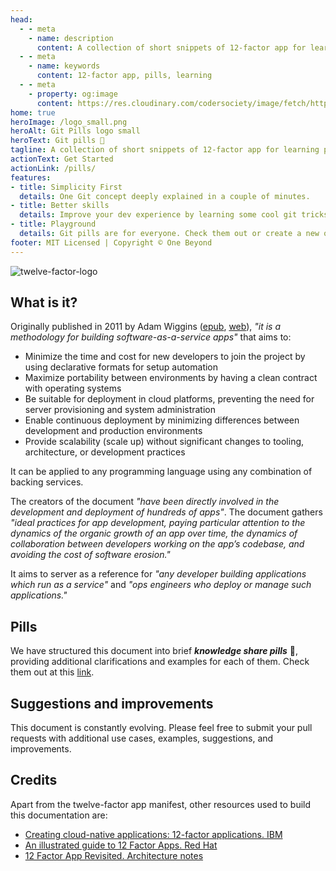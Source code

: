 ```yaml
---
head:
  - - meta
    - name: description
      content: A collection of short snippets of 12-factor app for learning purposes
  - - meta
    - name: keywords
      content: 12-factor app, pills, learning
  - - meta
    - property: og:image
      content: https://res.cloudinary.com/codersociety/image/fetch/https://cdn.development.codersociety.com/uploads/the-twelve-factor-app-1.png
home: true
heroImage: /logo_small.png
heroAlt: Git Pills logo small
heroText: Git pills 💊
tagline: A collection of short snippets of 12-factor app for learning purposes
actionText: Get Started
actionLink: /pills/
features:
- title: Simplicity First
  details: One Git concept deeply explained in a couple of minutes.
- title: Better skills
  details: Improve your dev experience by learning some cool git tricks, one pill at time.
- title: Playground
  details: Git pills are for everyone. Check them out or create a new one!
footer: MIT Licensed | Copyright © One Beyond
---
```


![twelve-factor-logo](https://res.cloudinary.com/codersociety/image/fetch/https://cdn.development.codersociety.com/uploads/the-twelve-factor-app-1.png)

## What is it?

Originally published in 2011 by Adam Wiggins ([epub](https://web.archive.org/web/20170613060854/https://12factor.net/12factor.epub), [web](https://12factor.net/)), *"it is a methodology for building software-as-a-service apps"* that aims to:

- Minimize the time and cost for new developers to join the project by using declarative formats for setup automation
- Maximize portability between environments by having a clean contract with operating systems
- Be suitable for deployment in cloud platforms, preventing the need for server provisioning and system administration
- Enable continuous deployment by minimizing differences between development and production environments
- Provide scalability (scale up) without significant changes to tooling, architecture, or development practices

It can be applied to any programming language using any combination of backing services.

The creators of the document *"have been directly involved in the development and deployment of hundreds of apps"*.
The document gathers *"ideal practices for app development, paying particular attention to the dynamics of the organic growth of an app over time, the dynamics of collaboration between developers working on the app’s codebase, and avoiding the cost of software erosion."*

It aims to server as a reference for *"any developer building applications which run as a service"* and *"ops engineers who deploy or manage such applications."*

## Pills

We have structured this document into brief ***knowledge share pills*** 💊, providing additional clarifications and examples for each of them. Check them out at this [link](pills/index.md).

## Suggestions and improvements

This document is constantly evolving. Please feel free to submit your pull requests with additional use cases, examples, suggestions, and improvements.

## Credits

Apart from the twelve-factor app manifest, other resources used to build this documentation are:

- [Creating cloud-native applications: 12-factor applications. IBM](https://developer.ibm.com/articles/creating-a-12-factor-application-with-open-liberty/)
- [An illustrated guide to 12 Factor Apps. Red Hat](https://www.redhat.com/architect/12-factor-app)
- [12 Factor App Revisited. Architecture notes](https://architecturenotes.co/12-factor-app-revisited/)
